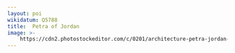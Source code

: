 ```yaml
---
layout: poi
wikidatum: Q5788
title:  Petra of Jordan
image: >- 
    https://cdn2.photostockeditor.com/c/0201/architecture-petra-jordan-during-daytime-building-building-image.jpg
---
```

